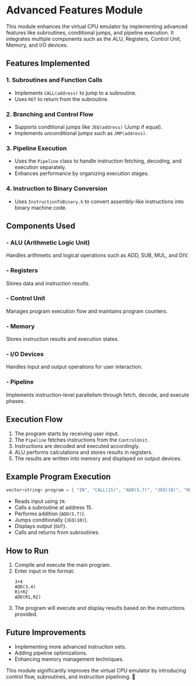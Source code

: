 # Advanced Features Module

This module enhances the virtual CPU emulator by implementing advanced features like subroutines, conditional jumps, and pipeline execution. It integrates multiple components such as the ALU, Registers, Control Unit, Memory, and I/O devices.

## Features Implemented

### 1. **Subroutines and Function Calls**
- Implements `CALL(address)` to jump to a subroutine.
- Uses `RET` to return from the subroutine.

### 2. **Branching and Control Flow**
- Supports conditional jumps like `JEQ(address)` (Jump if equal).
- Implements unconditional jumps such as `JMP(address)`.

### 3. **Pipeline Execution**
- Uses the `Pipeline` class to handle instruction fetching, decoding, and execution separately.
- Enhances performance by organizing execution stages.

### 4. **Instruction to Binary Conversion**
- Uses `InstructionToBinary.h` to convert assembly-like instructions into binary machine code.

## Components Used

### - **ALU (Arithmetic Logic Unit)**
Handles arithmetic and logical operations such as ADD, SUB, MUL, and DIV.

### - **Registers**
Stores data and instruction results.

### - **Control Unit**
Manages program execution flow and maintains program counters.

### - **Memory**
Stores instruction results and execution states.

### - **I/O Devices**
Handles input and output operations for user interaction.

### - **Pipeline**
Implements instruction-level parallelism through fetch, decode, and execute phases.

## Execution Flow
1. The program starts by receiving user input.
2. The `Pipeline` fetches instructions from the `ControlUnit`.
3. Instructions are decoded and executed accordingly.
4. ALU performs calculations and stores results in registers.
5. The results are written into memory and displayed on output devices.

## Example Program Execution
```cpp
vector<string> program = { "IN", "CALL(15)", "ADD(5,7)", "JEQ(10)", "OUT", "CALL(15)", "RET" };
```
- Reads input using `IN`.
- Calls a subroutine at address 15.
- Performs addition (`ADD(5,7)`).
- Jumps conditionally (`JEQ(10)`).
- Displays output (`OUT`).
- Calls and returns from subroutines.

## How to Run
1. Compile and execute the main program.
2. Enter input in the format:
   ```
   3+4
   ADD(3,4)
   R1+R2
   ADD(R1,R2)
   ```
3. The program will execute and display results based on the instructions provided.

## Future Improvements
- Implementing more advanced instruction sets.
- Adding pipeline optimizations.
- Enhancing memory management techniques.

This module significantly improves the virtual CPU emulator by introducing control flow, subroutines, and instruction pipelining. 🚀


